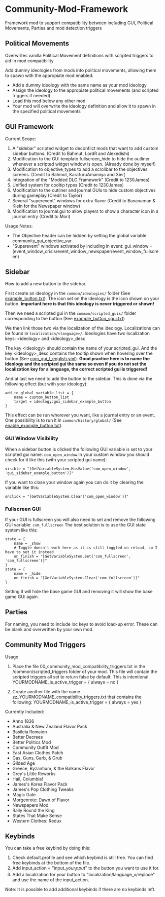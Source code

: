 # Community-Mod-Framework
Framework mod to support compatibility between including GUI, Political Movements, Parties and mod detection triggers

## Political Movements ##

Overwrites vanilla Political Movement definitions with scripted triggers to aid in mod compatibility

Add dummy ideologies from mods into political movements, allowing them to spawn with the appropiate mod enabled:
* Add a dummy ideology with the same name as your mod ideology
* Assign the ideology to the appropiate political movements (and scripted triggers if needed)
* Load this mod below any other mod
* Your mod will overwrite the ideology definition and allow it to spawn in the specified political movements

## GUI Framework ##

Current Scope:
1) A "sidebar" scripted widget to deconflict mods that want to add custom sidebar buttons. (Credit to Bahmut, LordR and Alexedishi)
2) Modification to the GUI template fullscreen_hide to hide the outliner whenever a scripted widget window is open. (Already done by myself)
3) Modification to objective_types to add a scrollbar to the objectives screens. (Credit to Bahmut, KarafuruAmamiya and Xier)
4) Integration of the "Modded DLC Framework" (Credit to 1230James)
5) Unified system for cooltip types (Credit to 1230James)
6) Modification to the outliner and journal GUIs to hide custom objectives during gameplay (Credit to Taylor)
7) Several "superevent" windows for extra flavor (Credit to Bananaman & Klein for the Newspaper window)
8) Modification to journal.gui to allow players to show a character icon in a journal entry (Credit to Mori)

Usage Notes:
* The Objective header can be hidden by setting the global variable community_gui_objective_var
* "Superevent" windows activated by including in event: gui_window = (event_window_crisis/event_window_newspaper/event_window_fullscreen)

## Sidebar ##

How to add a new button to the sidebar.

First create an ideology in the `common/ideologies/` folder (See [example_button.txt](common/ideologies/example_button.txt)).
The icon set on the ideology is the icon shown on your button.
**Important here is that this ideology is never triggered or shown!**

Then we need a scripted gui in the `common/scripted_guis/` folder corresponding to the button (See [example_button_sgui.txt](common/scripted_guis/example_button_sgui.txt))

We then link those two via the localization of the ideology.
Localizations can be found in `localization/<language>/`.
Ideologies have two localization keys: \<ideology\> and \<ideology\>_desc

The key \<ideology\> should contain the name of your scripted_gui.
And the key \<ideology\>_desc contains the tooltip shown when hovering over the button (See [com_gui_l_english.yml](localization/english/com_gui_l_english.yml)).
**Good practice here is to name the ideology and the scripted gui the same so even if you do not set the localization key for a language, the correct scripted gui is triggered!**

And at last we need to add the button to the sidebar.
This is done via the following effect (but with your ideology):
```
add_to_global_variable_list = {
    name = custom_button_list
    target = ideology:gui_sidebar_example_button
}
```
This effect can be run wherever you want, like a journal entry or an event.
One possibility is to run it in `common/history/global/` (See [enable_example_button.txt](common/history/global/enable_example_button.txt)).

### GUI Window Visibility ###

When a sidebar button is clicked the following GUI variable is set to your scripted gui name: `com_open_window`
In your custom window you should check for it like this (with your scripted gui name):
```
visible = "[GetVariableSystem.HasValue('com_open_window', 'gui_sidebar_example_button')]"
```
If you want to close your window again you can do it by clearing the variable like this:
```
onclick = "[GetVariableSystem.Clear('com_open_window')]"
```

### Fullscreen GUI ###

If your GUI is fullscreen you will also need to set and remove the following GUI variable: `com_fullscreen`
The best solution is to use the GUI state system like this:
```
state = {
    name = _show
    # Toggle doesn't work here as it is still toggled on reload, so I have to set it instead
    on_finish = "[GetVariableSystem.Set('com_fullscreen', 'com_fullscreen')]" 
}
state = {
    name = _hide
    on_finish = "[GetVariableSystem.Clear('com_fullscreen')]"
}
```
Setting it will hide the base game GUI and removing it will show the base game GUI again.

## Parties ##
For naming, you need to include loc keys to avoid load-up error. These can be blank and overwritten by your own mod. 

## Community Mod Triggers ##

Usage
1) Place the file 00_community_mod_compatibility_triggers.txt  in the /common/scripted_triggers folder of your mod. This file will contain the scripted triggers all set to return false by default. This is intentional.
YOURMODNAME_is_active_trigger = {
  always = no
}

2) Create another file with the name zz_YOURMODNAME_compatibility_triggers.txt that contains the following:
YOURMODNAME_is_active_trigger = {
  always = yes
}

Currently Included:
* Anno 1836
* Australia & New Zealand Flavor Pack
* Basileia Romaion
* Better Decrees
* Better Politics Mod
* Community Outfit Mod
* East Asian Clothes Patch
* Gas, Guns, Garb, & Grub
* Gilded Age
* Greece, Byzantium, & the Balkans Flavor
* Grey's Little Reworks
* Hail, Columbia!
* James's Korea Flavor Pack
* James's Pop Clothing Tweaks
* Magic Gate
* Morgenrote: Dawn of Flavor
* Newspapers Mod
* Rally Round the King
* States That Make Sense
* Western Clothes: Redux

## Keybinds ##

You can take a free keybind by doing this:
1) Check default.profile and see which keybind is still free. You can find free keybinds at the bottom of the file.
2) Add input_action = "input_$your_input$" to the button you want to use it for.
3) Add a localization for your button to "localization/language_x/replace" and use the name of the input_action.

Note: It is possible to add additional keybinds if there are no keybinds left.